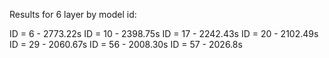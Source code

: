 Results for 6 layer by model id:

ID = 6  - 2773.22s
ID = 10 - 2398.75s
ID = 17 - 2242.43s
ID = 20 - 2102.49s
ID = 29 - 2060.67s
ID = 56 - 2008.30s
ID = 57 - 2026.8s